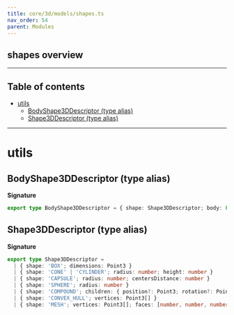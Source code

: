 ```yaml
---
title: core/3d/models/shapes.ts
nav_order: 54
parent: Modules
---
```


## shapes overview

---

<h2 class="text-delta">Table of contents</h2>

- [utils](#utils)
  - [BodyShape3DDescriptor (type alias)](#bodyshape3ddescriptor-type-alias)
  - [Shape3DDescriptor (type alias)](#shape3ddescriptor-type-alias)

---

# utils

## BodyShape3DDescriptor (type alias)

**Signature**

```ts
export type BodyShape3DDescriptor = { shape: Shape3DDescriptor; body: Partial<Body3DOptions> }
```

## Shape3DDescriptor (type alias)

**Signature**

```ts
export type Shape3DDescriptor =
  | { shape: 'BOX'; dimensions: Point3 }
  | { shape: 'CONE' | 'CYLINDER'; radius: number; height: number }
  | { shape: 'CAPSULE'; radius: number; centersDistance: number }
  | { shape: 'SPHERE'; radius: number }
  | { shape: 'COMPOUND'; children: { position?: Point3; rotation?: Point4; shape: Shape3DDescriptor }[] }
  | { shape: 'CONVEX_HULL'; vertices: Point3[] }
  | { shape: 'MESH'; vertices: Point3[]; faces: [number, number, number][] }
```
